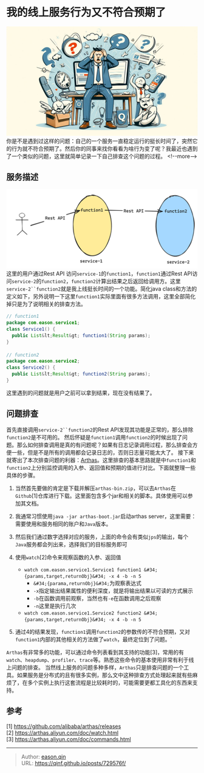 # 我的线上服务行为又不符合预期了

![我的服务行为又不符合预期了](/images/online-service-arthas/online-service-why.png)
你是不是遇到过这样的问题：自己的一个服务一直稳定运行的挺长时间了，突然它的行为就不符合预期了。然后你的同事来找你看看为啥行为变了呢？我最近也遇到了一个类似的问题，这里就简单记录一下自己排查这个问题的过程。
&lt;!--more--&gt;
## 服务描述
![线上服务](/images/online-service-arthas/online-service.png)
这里的用户通过Rest API 访问`service-1`的`function1`，`function1`通过Rest API访问`service-2`的`function2`，`function2`计算出结果之后返回给调用方。这里`service-2``function2`就是我上线挺长时间的一个功能。简化java class和方法的定义如下，另外说明一下这里`function1`实际里面有很多方法调用，这里全部简化掉只是为了说明相关的排查方法。
```Java
// function1
package com.eason.service1;
class Service1() {
  public List&lt;Result&gt; function1(String params);
}
  
// function2
package com.eason.service2;
class Service2() {
  public List&lt;Result&gt; function2(String params);
}
```
这里遇到的问题就是用户之前可以拿到结果，现在没有结果了。
## 问题排查
首先直接调用`service-2``function2`的Rest API发现其功能是正常的，那么排除`function2`是不可用的。
然后怀疑是`function1`调用`function2`的时候出现了问题。那么如何排查调用是真的有问题呢？如果有日志记录调用过程，那么排查会方便一些，但是不是所有的调用都会记录日志的，否则日志量可能太大了。
接下来就寄出了本次排查问题的利器：[Arthas](https://github.com/alibaba/arthas)。这里排查的基本思路就是中`function1`和`function2`上分别监控调用的入参、返回值和预期的值进行对比。下面就整理一些具体的步骤。
1. 当然首先要做的肯定是下载并解压`arthas-bin.zip`，可以去`Arthas`在`Github`[1]仓库进行下载。这里面包含多个jar和相关的脚本。具体使用可以参加其文档。

2. 我通常习惯使用`java -jar arthas-boot.jar`启动arthas server，这里需要：需要使用和服务相同的账户和`Java`版本。
3. 然后我们通过数字选择对应的服务，上面的命令会有类似`jps`的输出，每个`Java`服务都会列出来，选择我们的目标服务即可
4. 使用`watch`[2]命令来观察函数的入参、返回值
    - `watch com.eason.service1.Service1 function1 &#34;{params,target,returnObj}&#34; -x 4 -b -n 5`
        - `&#34;{parama,returnObj}&#34;`为观察表达式
        - `-x`指定输出结果属性的便利深度，就是将输出结果以可读的方式展示
        - `-b`在函数调用前观察，当然也有`-e`在函数调用之后观察
        - `-n`这里是执行几次
    - `watch com.eason.service1.Service2 function2 &#34;{params,target,returnObj}&#34; -x 4 -b -n 5`
5. 通过4的结果发现，`function1`调用`function2`的参数传的不符合预期，又对`function1`内部的其他相关的方法做了`watch`，最终定位到了问题。`

`Arthas`有非常多的功能，可以通过命令列表看到其支持的功能[3]，常用的有`watch`、`heapdump`、`profiler`、`trace`等。熟悉这些命令的基本使用非常有利于线上问题的排查。
当然线上服务的问题多种多样，`Arthas`只是排查问题的一个工具。如果服务是分布式的且有很多实例，那么文中这种排查方式处理起来就有些麻烦了，在多个实例上执行这套流程是比较耗时的，可能需要更都工具化的东西来支持。
## 参考
[1] https://github.com/alibaba/arthas/releases  
[2] https://arthas.aliyun.com/doc/watch.html  
[3] https://arthas.aliyun.com/doc/commands.html

---

> Author: [eason.qin](https://github.com/qinf)  
> URL: https://qinf.github.io/posts/729576f/  

